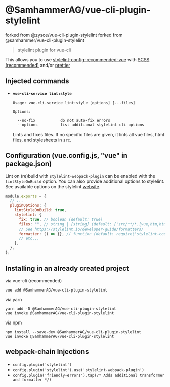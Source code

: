 # @SamhammerAG/vue-cli-plugin-stylelint
forked from @zysce/vue-cli-plugin-stylelint
forked from @samhammer/vue-cli-plugin-stylelint


> stylelint plugin for vue-cli

This allows you to use [stylelint-config-recommended-vue](https://github.com/ota-meshi/stylelint-config-recommended-vue)
with [SCSS (recommended)](stylelint-config-recommended-scss) and/or [prettier](https://github.com/prettier/stylelint-prettier#recommended-configuration)

## Injected commands

- **`vue-cli-service lint:style`**

  ```
  Usage: vue-cli-service lint:style [options] [...files]

  Options:

    --no-fix           do not auto-fix errors
    --options          list additional stylelint cli options
  ```

  Lints and fixes files. If no specific files are given, it lints all vue files, html files, and stylesheets in `src`.

## Configuration (vue.config.js, "vue" in package.json)

Lint on (re)build with `stylelint-webpack-plugin` can be enabled with the `lintStyleOnBuild` option. You can also provide additional options to stylelint. See available options on the stylelint [website](https://stylelint.io/user-guide/node-api/#options).

```js
module.exports = {
  // ...
  pluginOptions: {
    lintStyleOnBuild: true,
    stylelint: {
      fix: true, // boolean (default: true)
      files: "", // string | [string] (default: ['src/**/*.{vue,htm,html,css,sss,less,scss}'])
      // See https://stylelint.io/developer-guide/formatters/
      formatter: () => {}, // function (default: require('stylelint-codeframe-formatter'))
      // etc...
    },
  },
};
```

## Installing in an already created project

via vue-cli (recommended)

```
vue add @SamhammerAG/vue-cli-plugin-stylelint
```

via yarn

```
yarn add -D @SamhammerAG/vue-cli-plugin-stylelint
vue invoke @SamhammerAG/vue-cli-plugin-stylelint
```

via npm

```
npm install --save-dev @SamhammerAG/vue-cli-plugin-stylelint
vue invoke @SamhammerAG/vue-cli-plugin-stylelint
```

## webpack-chain Injections

- `config.plugin('stylelint')`
- `config.plugin('stylelint').use('stylelint-webpack-plugin')`
- `config.plugin('friendly-errors').tap(/* Adds additional transformer and formatter */)`
